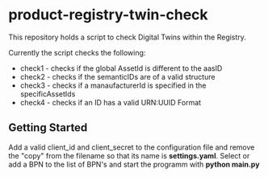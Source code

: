# product-registry-twin-check

This repository holds a script to check Digital Twins within the Registry.

Currently the script checks the following:

* check1 - checks if the global AssetId is different to the aasID
* check2 - checks if the semanticIDs are of a valid structure
* check3 - checks if a manaufacturerId is specified in the specificAssetIds
* check4 - checks if an ID has a valid URN:UUID Format

## Getting Started

Add a valid client_id and client_secret to the configuration file and remove the "copy" from the filename so that its name is **settings.yaml**.
Select or add a BPN to the list of BPN's and start the programm with **python main.py**
